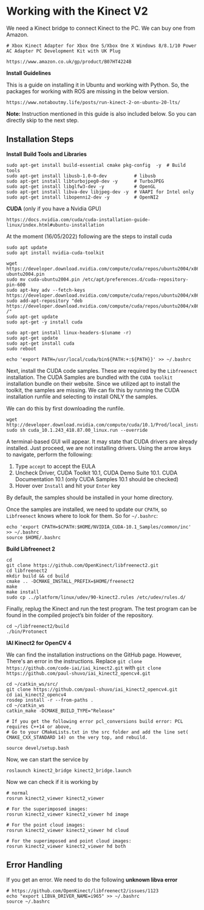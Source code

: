 # Working with the Kinect V2

We need a Kinect bridge to connect Kinect to the PC. We can buy one from Amazon.
```
# Xbox Kinect Adapter for Xbox One S/Xbox One X Windows 8/8.1/10 Power AC Adapter PC Development Kit with UK Plug

https://www.amazon.co.uk/gp/product/B07HT4224B
```

**Install Guidelines**

This is a guide on installing it in Ubuntu and working with Python. So, the packages for working with ROS are missing in the below version. 
```
https://www.notaboutmy.life/posts/run-kinect-2-on-ubuntu-20-lts/
```
**Note:** Instruction mentioned in this guide is also included below. So you can directly skip to the next step.

## Installation Steps

**Install Build Tools and Libraries**

```
sudo apt-get install build-essential cmake pkg-config  -y  # Build tools
sudo apt-get install libusb-1.0-0-dev          # libusb
sudo apt-get install libturbojpeg0-dev -y      # TurboJPEG
sudo apt-get install libglfw3-dev -y           # OpenGL
sudo apt-get install libva-dev libjpeg-dev -y  # VAAPI for Intel only
sudo apt-get install libopenni2-dev -y         # OpenNI2
```

**CUDA** (only if you have a Nvidia GPU)
```
https://docs.nvidia.com/cuda/cuda-installation-guide-linux/index.html#ubuntu-installation
```

At the moment (16/05/2022) following are the steps to install cuda
```
sudo apt update
sudo apt install nvidia-cuda-toolkit

wget https://developer.download.nvidia.com/compute/cuda/repos/ubuntu2004/x86_64/cuda-ubuntu2004.pin
sudo mv cuda-ubuntu2004.pin /etc/apt/preferences.d/cuda-repository-pin-600
sudo apt-key adv --fetch-keys https://developer.download.nvidia.com/compute/cuda/repos/ubuntu2004/x86_64/3bf863cc.pub
sudo add-apt-repository "deb https://developer.download.nvidia.com/compute/cuda/repos/ubuntu2004/x86_64/ /"
sudo apt-get update
sudo apt-get -y install cuda

sudo apt-get install linux-headers-$(uname -r)
sudo apt-get update
sudo apt-get install cuda
sudo reboot

echo 'export PATH=/usr/local/cuda/bin${PATH:+:${PATH}}' >> ~/.bashrc
```
Next, install the CUDA code samples. These are required by the `Libfreenect` installation. The CUDA Samples are bundled with the `CUDA toolkit` installation bundle on their website. Since we utilized apt to install the toolkit, the samples are missing. We can fix this by running the CUDA installation runfile and selecting to install ONLY the samples.

We can do this by first downloading the runfile.
```
wget http://developer.download.nvidia.com/compute/cuda/10.1/Prod/local_installers/cuda_10.1.243_418.87.00_linux.run
sudo sh cuda_10.1.243_418.87.00_linux.run --override
```
A terminal-based GUI will appear. It may state that CUDA drivers are already installed. Just proceed, we are not installing drivers. Using the arrow keys to navigate, perform the following:

  1. Type `accept` to accept the EULA
  2. Uncheck Driver, CUDA Toolkit 10.1, CUDA Demo Suite 10.1. CUDA Documentation 10.1 (only CUDA Samples 10.1 should be checked)
  3. Hover over `Install` and hit your `Enter` key

By default, the samples should be installed in your home directory.

Once the samples are installed, we need to update our `CPATH`, so `Libfreenect` knows where to look for them. So for `~/.bashrc`:
```
echo 'export CPATH=$CPATH:$HOME/NVIDIA_CUDA-10.1_Samples/common/inc' >> ~/.bashrc
source $HOME/.bashrc
```

**Build Libfreenect 2**
```
cd
git clone https://github.com/OpenKinect/libfreenect2.git
cd libfreenect2
mkdir build && cd build
cmake .. -DCMAKE_INSTALL_PREFIX=$HOME/freenect2
make
make install
sudo cp ../platform/linux/udev/90-kinect2.rules /etc/udev/rules.d/
```

Finally, replug the Kinect and run the test program. The test program can be found in the compiled project’s bin folder of the repository.
```
cd ~/libfreenect2/build
./bin/Protonect
```

**IAI Kinect2 for OpenCV 4**

We can find the installation instructions on the GitHub page. However, There's an error in the instructions. Replace ```git clone https://github.com/code-iai/iai_kinect2.git``` with ```git clone https://github.com/paul-shuvo/iai_kinect2_opencv4.git```

```
cd ~/catkin_ws/src/
git clone https://github.com/paul-shuvo/iai_kinect2_opencv4.git
cd iai_kinect2_opencv4
rosdep install -r --from-paths .
cd ~/catkin_ws
catkin_make -DCMAKE_BUILD_TYPE="Release"

# If you get the following error pcl_conversions build error: PCL requires C++14 or above, 
# Go to your CMakeLists.txt in the src folder and add the line set( CMAKE_CXX_STANDARD 14) on the very top, and rebuild.

source devel/setup.bash
```

Now, we can start the service by
```
roslaunch kinect2_bridge kinect2_bridge.launch
```

Now we can check if it is working by
```
# normal
rosrun kinect2_viewer kinect2_viewer

# For the superimposed images: 
rosrun kinect2_viewer kinect2_viewer hd image
    
# For the point cloud images: 
rosrun kinect2_viewer kinect2_viewer hd cloud

# For the superimposed and point cloud images: 
rosrun kinect2_viewer kinect2_viewer hd both
```

## Error Handling
If you get an error. We need to do the following **unknown libva error**

```
# https://github.com/OpenKinect/libfreenect2/issues/1123
echo "export LIBVA_DRIVER_NAME=i965" >> ~/.bashrc
source ~/.bashrc
```
